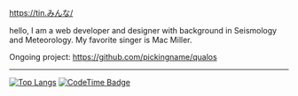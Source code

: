 https://tin.みんな/

hello, I am a web developer and designer with background in Seismology and Meteorology. My favorite singer is Mac Miller.

Ongoing project: https://github.com/pickingname/qualos

---

[![Top Langs](https://github-readme-stats.vercel.app/api/top-langs/?username=pickingname&langs_count=8&theme=tokyonight&layout=compact)](https://github.com/anuraghazra/github-readme-stats)
[![CodeTime Badge](https://img.shields.io/endpoint?style=flat&color=222&url=https%3A%2F%2Fapi.codetime.dev%2Fv3%2Fusers%2Fshield%3Fuid%3D16851)](https://codetime.dev)
